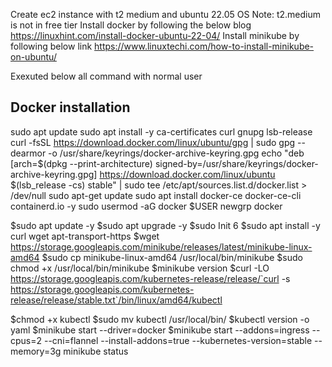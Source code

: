 Create ec2 instance with t2 medium  and ubuntu 22.05 OS
Note: t2.medium is not in free tier
Install docker by following the below blog
https://linuxhint.com/install-docker-ubuntu-22-04/
Install minikube by following below link
https://www.linuxtechi.com/how-to-install-minikube-on-ubuntu/

Exexuted below all command with normal user

Docker installation
----------------
sudo apt update
sudo apt install -y ca-certificates curl gnupg lsb-release
curl -fsSL https://download.docker.com/linux/ubuntu/gpg | sudo gpg --dearmor -o /usr/share/keyrings/docker-archive-keyring.gpg
echo "deb [arch=$(dpkg --print-architecture) signed-by=/usr/share/keyrings/docker-archive-keyring.gpg] https://download.docker.com/linux/ubuntu $(lsb_release -cs) stable" | sudo tee /etc/apt/sources.list.d/docker.list > /dev/null
sudo apt-get update
 sudo apt install docker-ce docker-ce-cli containerd.io -y
sudo usermod -aG docker $USER
newgrp docker




$sudo apt update -y
$sudo apt upgrade -y
$sudo Init 6
$sudo apt install -y curl wget apt-transport-https
$wget https://storage.googleapis.com/minikube/releases/latest/minikube-linux-amd64
$sudo cp minikube-linux-amd64 /usr/local/bin/minikube
$sudo chmod +x /usr/local/bin/minikube
$minikube version
$curl -LO https://storage.googleapis.com/kubernetes-release/release/`curl -s https://storage.googleapis.com/kubernetes-release/release/stable.txt`/bin/linux/amd64/kubectl


$chmod +x kubectl
$sudo mv kubectl /usr/local/bin/
$kubectl version -o yaml
$minikube start --driver=docker
$minikube start --addons=ingress --cpus=2 --cni=flannel --install-addons=true --kubernetes-version=stable --memory=3g
minikube status











